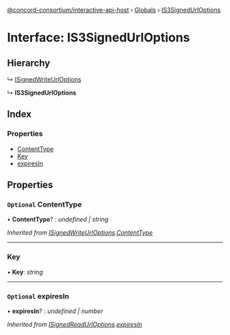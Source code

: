 [@concord-consortium/interactive-api-host](../README.md) › [Globals](../globals.md) › [IS3SignedUrlOptions](is3signedurloptions.md)

# Interface: IS3SignedUrlOptions

## Hierarchy

  ↳ [ISignedWriteUrlOptions](isignedwriteurloptions.md)

  ↳ **IS3SignedUrlOptions**

## Index

### Properties

* [ContentType](is3signedurloptions.md#optional-contenttype)
* [Key](is3signedurloptions.md#key)
* [expiresIn](is3signedurloptions.md#optional-expiresin)

## Properties

### `Optional` ContentType

• **ContentType**? : *undefined | string*

*Inherited from [ISignedWriteUrlOptions](isignedwriteurloptions.md).[ContentType](isignedwriteurloptions.md#optional-contenttype)*

___

###  Key

• **Key**: *string*

___

### `Optional` expiresIn

• **expiresIn**? : *undefined | number*

*Inherited from [ISignedReadUrlOptions](isignedreadurloptions.md).[expiresIn](isignedreadurloptions.md#optional-expiresin)*
